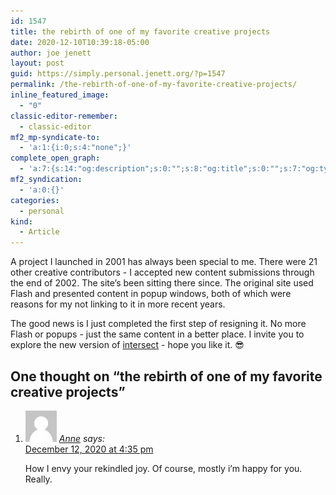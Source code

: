```yaml
---
id: 1547
title: the rebirth of one of my favorite creative projects
date: 2020-12-10T10:39:18-05:00
author: joe jenett
layout: post
guid: https://simply.personal.jenett.org/?p=1547
permalink: /the-rebirth-of-one-of-my-favorite-creative-projects/
inline_featured_image:
  - "0"
classic-editor-remember:
  - classic-editor
mf2_mp-syndicate-to:
  - 'a:1:{i:0;s:4:"none";}'
complete_open_graph:
  - 'a:7:{s:14:"og:description";s:0:"";s:8:"og:title";s:0:"";s:7:"og:type";s:0:"";s:12:"twitter:card";s:7:"summary";s:15:"twitter:creator";s:0:"";s:19:"twitter:description";s:0:"";s:8:"og:image";s:0:"";}'
mf2_syndication:
  - 'a:0:{}'
categories:
  - personal
kind:
  - Article
---
```

A project I launched in 2001 has always been special to me. There were 21 other creative contributors - I accepted new content submissions through the end of 2002. The site’s been sitting there since. The original site used Flash and presented content in popup windows, both of which were reasons for my not linking to it in more recent years.

The good news is I just completed the first step of resigning it. No more Flash or popups - just the same content in a better place. I invite you to explore the new version of [intersect](https://jenett.org/intersect/ "intersect") - hope you like it. 😎

<h2 id="comments-title">One thought on “<span>the rebirth of one of my favorite creative projects</span>”		</h2>


<ol class="commentlist">
<li class="comment even thread-even depth-1 h-cite h-entry p-comment" id="li-comment-310">
<article id="comment-310" class="comment _mPS2id-t mPS2id-target" itemprop="comment" itemscope="" itemtype="http://schema.org/Comment">
<footer>
<address class="comment-author p-author author vcard hcard h-card" itemprop="creator" itemscope="" itemtype="http://schema.org/Person">
<img alt="" src="/wp-content/plugins/webmention/img/mm.jpg" srcset="/wp-content/plugins/webmention/img/mm.jpg 2x" class="avatar avatar-50 photo u-photo" itemprop="image" loading="lazy" width="50" height="50">				<cite class="fn p-name" itemprop="name"><a href="http://look,%20a%20flounder/" rel="external nofollow ugc" class="u-url url">Anne</a></cite> <span class="says">says:</span>					</address>
<!-- .comment-author .vcard -->

<div class="comment-meta commentmetadata">
<a href="/the-rebirth-of-one-of-my-favorite-creative-projects/#comment-310" class="__mPS2id _mPS2id-h mPS2id-highlight"><time class="updated published dt-updated dt-published" datetime="2020-12-12T16:35:24-05:00" itemprop="datePublished dateModified dateCreated">
December 12, 2020 at 4:35 pm						</time></a>
</div>
<!-- .comment-meta .commentmetadata -->
</footer>

<div class="comment-content e-content p-summary p-name" itemprop="text name description">
<p>How I envy your rekindled joy. Of course, mostly i’m happy for you. Really.</p></div></article></li></ol>